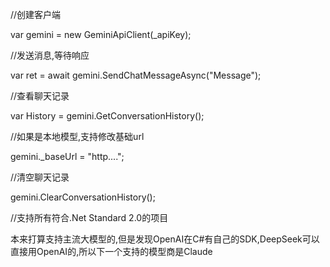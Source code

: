 //创建客户端

var gemini = new GeminiApiClient(_apiKey);

//发送消息,等待响应

var ret = await gemini.SendChatMessageAsync("Message");

//查看聊天记录

var History = gemini.GetConversationHistory();

//如果是本地模型,支持修改基础url

gemini._baseUrl = "http....";

//清空聊天记录

gemini.ClearConversationHistory();

//支持所有符合.Net Standard 2.0的项目

本来打算支持主流大模型的,但是发现OpenAI在C#有自己的SDK,DeepSeek可以直接用OpenAI的,所以下一个支持的模型商是Claude
